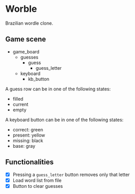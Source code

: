 # Worble

Brazilian wordle clone.

## Game scene

* game_board
    * guesses
        * guess
            * guess_letter
    * keyboard
        * kb_button

A guess row can be in one of the following states:
* filled
* current
* empty

A keyboard button can be in one of the following states:
* correct: green
* present: yellow
* missing: black
* base: gray

## Functionalities

* [x] Pressing a `guess_letter` button removes only that letter
* [x] Load word list from file
* [x] Button to clear guesses
